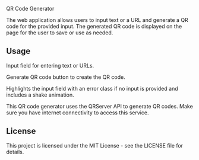 QR Code Generator 

The web application allows users to input text or a URL and generate a QR code for the provided input. The generated QR code is displayed on the page for the user to save or use as needed.


## Usage
Input field for entering text or URLs.

Generate QR code button to create the QR code.

Highlights the input field with an error class if no input is provided and includes a shake animation.

This QR code generator uses the QRServer API to generate QR codes. Make sure you have internet connectivity to access this service.


## License
This project is licensed under the MIT License - see the LICENSE file for details.